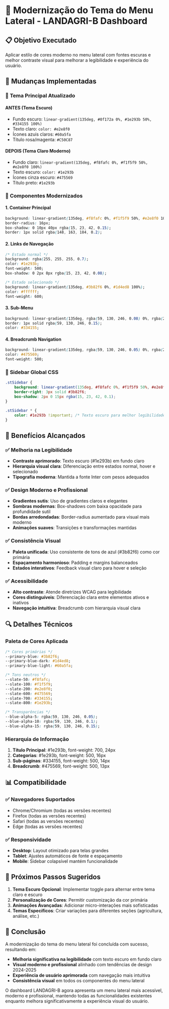 # 🎨 Modernização do Tema do Menu Lateral - LANDAGRI-B Dashboard

## 📋 Objetivo Executado
Aplicar estilo de cores moderno no menu lateral com fontes escuras e melhor contraste visual para melhorar a legibilidade e experiência do usuário.

## 🔧 Mudanças Implementadas

### 🎨 **Tema Principal Atualizado**

#### **ANTES (Tema Escuro)**
- Fundo escuro: `linear-gradient(135deg, #0f172a 0%, #1e293b 50%, #334155 100%)`
- Texto claro: `color: #e2e8f0`
- Ícones azuis claros: `#60a5fa`
- Título rosa/magenta: `#C50C87`

#### **DEPOIS (Tema Claro Moderno)**
- Fundo claro: `linear-gradient(135deg, #f8fafc 0%, #f1f5f9 50%, #e2e8f0 100%)`
- Texto escuro: `color: #1e293b`
- Ícones cinza escuro: `#475569`
- Título preto: `#1e293b`

### 🔗 **Componentes Modernizados**

#### **1. Container Principal**
```css
background: linear-gradient(135deg, #f8fafc 0%, #f1f5f9 50%, #e2e8f0 100%);
border-radius: 16px;
box-shadow: 0 10px 40px rgba(15, 23, 42, 0.15);
border: 1px solid rgba(148, 163, 184, 0.2);
```

#### **2. Links de Navegação**
```css
/* Estado normal */
background: rgba(255, 255, 255, 0.7);
color: #1e293b;
font-weight: 500;
box-shadow: 0 2px 8px rgba(15, 23, 42, 0.08);

/* Estado selecionado */
background: linear-gradient(135deg, #3b82f6 0%, #1d4ed8 100%);
color: #ffffff;
font-weight: 600;
```

#### **3. Sub-Menu**
```css
background: linear-gradient(135deg, rgba(59, 130, 246, 0.08) 0%, rgba(29, 78, 216, 0.05) 100%);
border: 1px solid rgba(59, 130, 246, 0.15);
color: #334155;
```

#### **4. Breadcrumb Navigation**
```css
background: linear-gradient(135deg, rgba(59, 130, 246, 0.05) 0%, rgba(29, 78, 216, 0.03) 100%);
color: #475569;
font-weight: 500;
```

### 📱 **Sidebar Global CSS**
```css
.stSidebar {
    background: linear-gradient(135deg, #f8fafc 0%, #f1f5f9 50%, #e2e8f0 100%);
    border-right: 3px solid #3b82f6;
    box-shadow: 2px 0 15px rgba(15, 23, 42, 0.1);
}

.stSidebar * {
    color: #1e293b !important; /* Texto escuro para melhor legibilidade */
}
```

## 🎯 **Benefícios Alcançados**

### ✅ **Melhoria na Legibilidade**
- **Contraste aprimorado**: Texto escuro (#1e293b) em fundo claro
- **Hierarquia visual clara**: Diferenciação entre estados normal, hover e selecionado
- **Tipografia moderna**: Mantida a fonte Inter com pesos adequados

### ✅ **Design Moderno e Profissional**
- **Gradientes sutis**: Uso de gradientes claros e elegantes
- **Sombras modernas**: Box-shadows com baixa opacidade para profundidade sutil
- **Bordas arredondadas**: Border-radius aumentado para visual mais moderno
- **Animações suaves**: Transições e transformações mantidas

### ✅ **Consistência Visual**
- **Paleta unificada**: Uso consistente de tons de azul (#3b82f6) como cor primária
- **Espaçamento harmonioso**: Padding e margins balanceados
- **Estados interativos**: Feedback visual claro para hover e seleção

### ✅ **Acessibilidade**
- **Alto contraste**: Atende diretrizes WCAG para legibilidade
- **Cores distinguíveis**: Diferenciação clara entre elementos ativos e inativos
- **Navegação intuitiva**: Breadcrumb com hierarquia visual clara

## 🔍 **Detalhes Técnicos**

### **Paleta de Cores Aplicada**
```css
/* Cores primárias */
--primary-blue: #3b82f6;
--primary-blue-dark: #1d4ed8;
--primary-blue-light: #60a5fa;

/* Tons neutros */
--slate-50: #f8fafc;
--slate-100: #f1f5f9;
--slate-200: #e2e8f0;
--slate-600: #475569;
--slate-700: #334155;
--slate-800: #1e293b;

/* Transparências */
--blue-alpha-5: rgba(59, 130, 246, 0.05);
--blue-alpha-10: rgba(59, 130, 246, 0.1);
--blue-alpha-15: rgba(59, 130, 246, 0.15);
```

### **Hierarquia de Informação**
1. **Título Principal**: #1e293b, font-weight: 700, 24px
2. **Categorias**: #1e293b, font-weight: 500, 16px
3. **Sub-páginas**: #334155, font-weight: 500, 14px
4. **Breadcrumb**: #475569, font-weight: 500, 13px

## 📊 **Compatibilidade**

### ✅ **Navegadores Suportados**
- Chrome/Chromium (todas as versões recentes)
- Firefox (todas as versões recentes)
- Safari (todas as versões recentes)
- Edge (todas as versões recentes)

### ✅ **Responsividade**
- **Desktop**: Layout otimizado para telas grandes
- **Tablet**: Ajustes automáticos de fonte e espaçamento
- **Mobile**: Sidebar colapsível mantém funcionalidade

## 🚀 **Próximos Passos Sugeridos**

1. **Tema Escuro Opcional**: Implementar toggle para alternar entre tema claro e escuro
2. **Personalização de Cores**: Permitir customização da cor primária
3. **Animações Avançadas**: Adicionar micro-interações mais sofisticadas
4. **Temas Específicos**: Criar variações para diferentes seções (agricultura, análise, etc.)

## 📝 **Conclusão**

A modernização do tema do menu lateral foi concluída com sucesso, resultando em:
- **Melhoria significativa na legibilidade** com texto escuro em fundo claro
- **Visual moderno e profissional** alinhado com tendências de design 2024-2025
- **Experiência de usuário aprimorada** com navegação mais intuitiva
- **Consistência visual** em todos os componentes do menu lateral

O dashboard LANDAGRI-B agora apresenta um menu lateral mais acessível, moderno e profissional, mantendo todas as funcionalidades existentes enquanto melhora significativamente a experiência visual do usuário.
